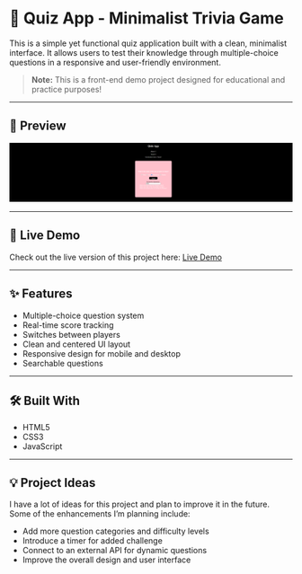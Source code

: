 # 🧠 Quiz App - Minimalist Trivia Game

This is a simple yet functional quiz application built with a clean, minimalist interface. It allows users to test their knowledge through multiple-choice questions in a responsive and user-friendly environment.

> **Note:** This is a front-end demo project designed for educational and practice purposes!

---

## 📸 Preview

![Quiz App Preview](./images/Quiz-app-project.png)

---

## 🚀 Live Demo

Check out the live version of this project here: [Live Demo](https://quiz-app-project-2ui6.onrender.com/)

---

## ✨ Features

- Multiple-choice question system
- Real-time score tracking
- Switches between players
- Clean and centered UI layout
- Responsive design for mobile and desktop
- Searchable questions

---

## 🛠️ Built With

- HTML5  
- CSS3  
- JavaScript  

---

## 💡 Project Ideas

I have a lot of ideas for this project and plan to improve it in the future. Some of the enhancements I’m planning include:

- Add more question categories and difficulty levels
- Introduce a timer for added challenge
- Connect to an external API for dynamic questions
- Improve the overall design and user interface
